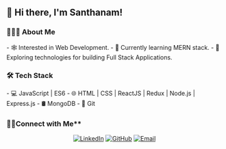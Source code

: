 <h2>👋 Hi there, I'm Santhanam!</h2>

<h3>👨🏻‍💻 About Me</h3>
- 🕸️ Interested in Web Development.
- 🔭 Currently learning MERN stack.
- 🌱 Exploring technologies for building Full Stack Applications.

<h3>🛠 Tech Stack</h3>
- 💻 JavaScript | ES6 
- 🌐 HTML | CSS | ReactJS | Redux | Node.js | Express.js
- 🛢 MongoDB 
- 🔧 Git 

<h3>🤝🏻Connect with Me**</h3>
<p align="center">
<a href="https://www.linkedin.com/in/santhanam1994"><img alt="LinkedIn" src="https://img.shields.io/badge/LinkedIn-Santhanam-blue?style=flat&logo=linkedin"></a>
<a href="https://github.com/Santhanam-M"><img alt="GitHub" src="https://img.shields.io/badge/GitHub-Santhanam--M-blue?style=flat&logo=github"></a>
<a href="mailto:santhanamui@gmail.com"><img alt="Email" src="https://img.shields.io/badge/Email-santhanamui%40gmail.com-blue?style=flat&logo=gmail"></a>
